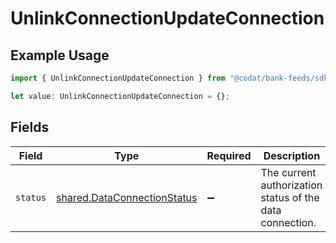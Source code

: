 # UnlinkConnectionUpdateConnection

## Example Usage

```typescript
import { UnlinkConnectionUpdateConnection } from "@codat/bank-feeds/sdk/models/operations";

let value: UnlinkConnectionUpdateConnection = {};
```

## Fields

| Field                                                                             | Type                                                                              | Required                                                                          | Description                                                                       |
| --------------------------------------------------------------------------------- | --------------------------------------------------------------------------------- | --------------------------------------------------------------------------------- | --------------------------------------------------------------------------------- |
| `status`                                                                          | [shared.DataConnectionStatus](../../../sdk/models/shared/dataconnectionstatus.md) | :heavy_minus_sign:                                                                | The current authorization status of the data connection.                          |
